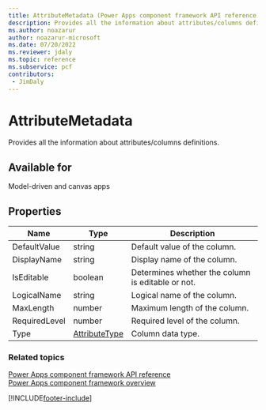 ```yaml
---
title: AttributeMetadata (Power Apps component framework API reference) | Microsoft Docs
description: Provides all the information about attributes/columns definitions.
ms.author: noazarur
author: noazarur-microsoft
ms.date: 07/20/2022
ms.reviewer: jdaly
ms.topic: reference
ms.subservice: pcf
contributors:
 - JimDaly
---
```


# AttributeMetadata

Provides all the information about attributes/columns definitions.

## Available for

Model-driven and canvas apps

## Properties

| Name          | Type                              | Description                                       |
| ------------- | --------------------------------- | ------------------------------------------------- |
| DefaultValue  | string                            | Default value of the column.                      |
| DisplayName   | string                            | Display name of the column.                       |
| IsEditable    | boolean                           | Determines whether the column is editable or not. |
| LogicalName   | string                            | Logical name of the column.                       |
| MaxLength     | number                            | Maximum length of the column.                     |
| RequiredLevel | number                            | Required level of the column.                     |
| Type          | [AttributeType](attributetype.md) | Column data type.                                 |

### Related topics

[Power Apps component framework API reference](../reference/index.md)<br/>
[Power Apps component framework overview](../overview.md)

[!INCLUDE[footer-include](../../../includes/footer-banner.md)]
